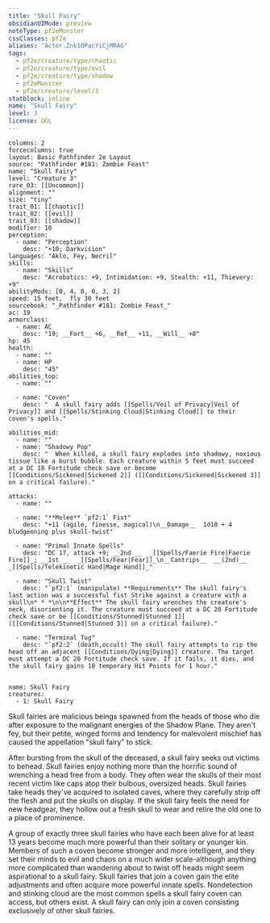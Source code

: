 ```yaml
---
title: "Skull Fairy"
obsidianUIMode: preview
noteType: pf2eMonster
cssClasses: pf2e
aliases: "Actor.Znk1OPacYiCjMRAG" 
tags:
  - pf2e/creature/type/chaotic
  - pf2e/creature/type/evil
  - pf2e/creature/type/shadow
  - pf2eMonster
  - pf2e/creature/level/3
statblock: inline
name: "Skull Fairy"
level: 3
license: OGL
---
```


```statblock
columns: 2
forcecolumns: true
layout: Basic Pathfinder 2e Layout
source: "Pathfinder #181: Zombie Feast"
name: "Skull Fairy"
level: "Creature 3"
rare_03: [[Uncommon]]
alignment: ""
size: "tiny"
trait_01: [[chaotic]]
trait_02: [[evil]]
trait_03: [[shadow]]
modifier: 10
perception:
  - name: "Perception"
    desc: "+10; Darkvision"
languages: "Aklo, Fey, Necril"
skills:
  - name: "Skills"
    desc: "Acrobatics: +9, Intimidation: +9, Stealth: +11, Thievery: +9"
abilityMods: [0, 4, 0, 0, 3, 2]
speed: 15 feet,  fly 30 feet
sourcebook: "_Pathfinder #181: Zombie Feast_"
ac: 19
armorclass:
  - name: AC
    desc: "19; __Fort__ +6, __Ref__ +11, __Will__ +8"
hp: 45
health:
  - name: ""
  - name: HP
    desc: "45"
abilities_top:
  - name: ""

  - name: "Coven"
    desc: "  A skull fairy adds [[Spells/Veil of Privacy|Veil of Privacy]] and [[Spells/Stinking Cloud|Stinking Cloud]] to their coven's spells."

abilities_mid:
  - name: ""
  - name: "Shadowy Pop"
    desc: "  When killed, a skull fairy explodes into shadowy, noxious tissue like a burst bubble. Each creature within 5 feet must succeed at a DC 18 Fortitude check save or become [[Conditions/Sickened|Sickened 2]] ([[Conditions/Sickened|Sickened 3]] on a critical failure)."

attacks:
  - name: ""

  - name: "**Melee** `pf2:1` Fist"
    desc: "+11 (agile, finesse, magical)\n__Damage__  1d10 + 4 bludgeoning plus skull-twist"

  - name: "Primal Innate Spells"
    desc: "DC 17, attack +9; __2nd __  _[[Spells/Faerie Fire|Faerie Fire]]_; __1st __  _[[Spells/Fear|Fear]]_\n__Cantrips__  __(2nd)__ _[[Spells/Telekinetic Hand|Mage Hand]]_"

  - name: "Skull Twist"
    desc: "`pf2:1` (manipulate) **Requirements** The skull fairy's last action was a successful fist Strike against a creature with a skull\n* * *\n\n**Effect** The skull fairy wrenches the creature's neck, disorienting it. The creature must succeed at a DC 20 Fortitude check save or be [[Conditions/Stunned|Stunned 1]] ([[Conditions/Stunned|Stunned 3]] on a critical failure)."

  - name: "Terminal Tug"
    desc: "`pf2:2` (death,occult) The skull fairy attempts to rip the head off an adjacent [[Conditions/Dying|Dying]] creature. The target must attempt a DC 20 Fortitude check save. If it fails, it dies, and the skull fairy gains 10 temporary Hit Points for 1 hour."
 
```

```encounter-table
name: Skull Fairy
creatures:
  - 1: Skull Fairy
```



Skull fairies are malicious beings spawned from the heads of those who die after exposure to the malignant energies of the Shadow Plane. They aren't fey, but their petite, winged forms and tendency for malevolent mischief has caused the appellation "skull fairy" to stick.

After bursting from the skull of the deceased, a skull fairy seeks out victims to behead. Skull fairies enjoy nothing more than the horrific sound of wrenching a head free from a body. They often wear the skulls of their most recent victim like caps atop their bulbous, oversized heads. Skull fairies take heads they've acquired to isolated caves, where they carefully strip off the flesh and put the skulls on display. If the skull fairy feels the need for new headgear, they hollow out a fresh skull to wear and retire the old one to a place of prominence.

A group of exactly three skull fairies who have each been alive for at least 13 years become much more powerful than their solitary or younger kin. Members of such a coven become stronger and more intelligent, and they set their minds to evil and chaos on a much wider scale-although anything more complicated than wandering about to twist off heads might seem aspirational to a skull fairy. Skull fairies that join a coven gain the elite adjustments and often acquire more powerful innate spells. Nondetection and stinking cloud are the most common spells a skull fairy coven can access, but others exist. A skull fairy can only join a coven consisting exclusively of other skull fairies.
